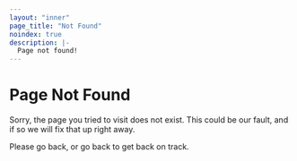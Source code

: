 ```yaml
---
layout: "inner"
page_title: "Not Found"
noindex: true
description: |-
  Page not found!
---
```


# Page Not Found

Sorry, the page you tried to visit does not exist. This could be our fault,
and if so we will fix that up right away.

Please go back, or go back to get back on track.
